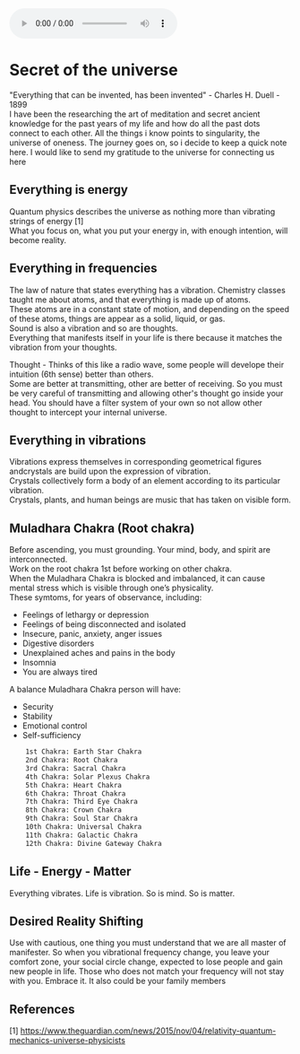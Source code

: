 <audio controls  loop autoplay>
  <source type="audio/mp3" src="https://www.youtube.com/watch?v=EBSegrHpreY"></source>
</audio>

# Secret of the universe
"Everything that can be invented, has been invented" - Charles H. Duell - 1899 <br>
I have been the researching the art of meditation and secret ancient knowledge for the past years of my life and how do all the past dots connect to each other. All the things i know points to singularity, the universe of oneness. The journey goes on, so i decide to keep a quick note here. I would like to send my gratitude to the universe for connecting us here  <br>

## Everything is energy
Quantum physics describes the universe as nothing more than vibrating strings of energy [1] <br>
What you focus on, what you put your energy in, with enough intention, will become reality.

## Everything in frequencies

The law of nature that states everything has a vibration. Chemistry classes taught me about atoms, and that everything is made up of atoms. <br>
These atoms are in a constant state of motion, and depending on the speed of these atoms, things are appear as a solid, liquid, or gas. <br>
Sound is also a vibration and so are thoughts. <br>
Everything that manifests itself in your life is there because it matches the vibration from your thoughts. <br>

Thought - Thinks of this like a radio wave, some people will develope their intuition (6th sense) better than others. <br>
Some are better at transmitting, other are better of receiving. So you must be very careful of transmitting and allowing other's thought go inside your head.
You should have a filter system of your own so not allow other thought to intercept your internal universe. <br>

## Everything in vibrations

Vibrations express themselves in corresponding geometrical figures andcrystals are build upon the expression of vibration.  <br>
Crystals collectively form a body of an element according to its particular vibration.  <br>
Crystals, plants, and human beings are music that has taken on visible form.  <br>

## Muladhara Chakra (Root chakra)
Before ascending, you must grounding.
Your mind, body, and spirit are interconnected. <br>
Work on the root chakra 1st before working on other chakra.  <br>
When the Muladhara Chakra is blocked and imbalanced, it can cause mental stress which is visible through one’s physicality.  <br>
These symtoms, for years of observance, including:  <br>
* Feelings of lethargy or depression
* Feelings of being disconnected and isolated
* Insecure, panic, anxiety, anger issues
* Digestive disorders
* Unexplained aches and pains in the body
* Insomnia
* You are always tired

A balance Muladhara Chakra person will have:
* Security
* Stability
* Emotional control
* Self-sufficiency

```bash
    1st Chakra: Earth Star Chakra
    2nd Chakra: Root Chakra 
    3rd Chakra: Sacral Chakra 
    4th Chakra: Solar Plexus Chakra
    5th Chakra: Heart Chakra
    6th Chakra: Throat Chakra
    7th Chakra: Third Eye Chakra
    8th Chakra: Crown Chakra
    9th Chakra: Soul Star Chakra
    10th Chakra: Universal Chakra 
    11th Chakra: Galactic Chakra
    12th Chakra: Divine Gateway Chakra
```

## Life - Energy - Matter

Everything vibrates. Life is vibration. So is mind. So is matter. 

## Desired Reality Shifting

Use with cautious, one thing you must understand that we are all master of manifester. So when you vibrational frequency change, you leave your comfort zone, your social circle change, expected to lose people and gain new people in life. Those who does not match your frequency will not stay with you. Embrace it.
It also could be your family members

## References
[1] https://www.theguardian.com/news/2015/nov/04/relativity-quantum-mechanics-universe-physicists
